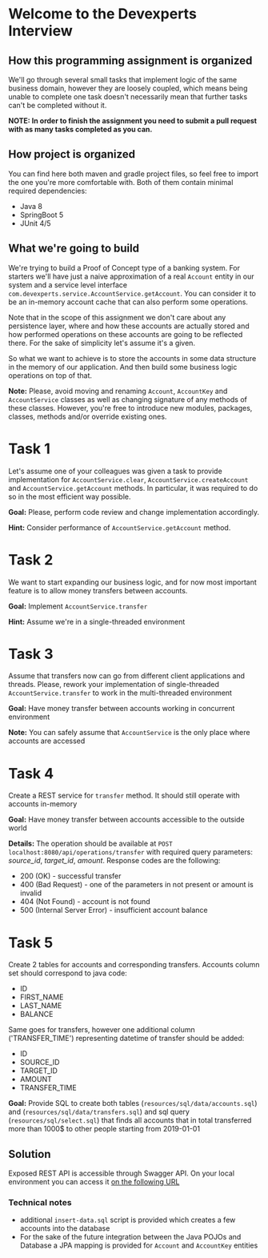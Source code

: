 # Welcome to the Devexperts Interview

## How this programming assignment is organized
We'll go through several small tasks that implement logic of the same business domain,
however they are loosely coupled, which means being unable to complete one task
doesn't necessarily mean that further tasks can't be completed without it.

**NOTE: In order to finish the assignment you need to submit a pull request with as many tasks completed as you can.**

## How project is organized
You can find here both maven and gradle project files, so feel free to import
the one you're more comfortable with. Both of them contain minimal required dependencies:
- Java 8
- SpringBoot 5
- JUnit 4/5

## What we're going to build
We're trying to build a Proof of Concept type of a banking system.
For starters we'll have just a naive approximation of a real `Account` entity in our system
and a service level interface `com.devexperts.service.AccountService.getAccount`.
You can consider it to be an in-memory account cache that can also perform some operations.

Note that in the scope of this assignment we don't care about any persistence layer,
where and how these accounts are actually stored and how performed operations on these accounts
are going to be reflected there. For the sake of simplicity let's assume it's a given.

So what we want to achieve is to store the accounts in some data structure in the memory of our application.
And then build some business logic operations on top of that.

**Note:**
Please, avoid moving and renaming `Account`, `AccountKey` and `AccountService` classes as well as
changing signature of any methods of these classes.
However, you're free to introduce new modules, packages, classes, methods and/or override existing ones.

# Task 1
Let's assume one of your colleagues was given a task to provide implementation for
`AccountService.clear`, `AccountService.createAccount` and `AccountService.getAccount` methods.
In particular, it was required to do so in the most efficient way possible.

**Goal:** Please, perform code review and change implementation accordingly.

**Hint:** Consider performance of `AccountService.getAccount` method.


# Task 2
We want to start expanding our business logic, and for now most important feature is to allow money transfers
between accounts. 

**Goal:** Implement `AccountService.transfer`

**Hint:** Assume we're in a single-threaded environment

# Task 3
Assume that transfers now can go from different client applications and threads.
Please, rework your implementation of single-threaded `AccountService.transfer` to work in the multi-threaded environment 

**Goal:** Have money transfer between accounts working in concurrent environment

**Note:** You can safely assume that `AccountService` is the only place where accounts are accessed

# Task 4
Create a REST service for `transfer` method. It should still operate with accounts in-memory

**Goal:** Have money transfer between accounts accessible to the outside world

**Details:**
The operation should be available at `POST localhost:8080/api/operations/transfer` with required query parameters:
*source_id*, *target_id*, *amount*.
Response codes are the following:
- 200 (OK) - successful transfer
- 400 (Bad Request) -  one of the parameters in not present or amount is invalid
- 404 (Not Found) - account is not found
- 500 (Internal Server Error) - insufficient account balance

# Task 5
Create 2 tables for accounts and corresponding transfers. Accounts column set should correspond to java code:
- ID
- FIRST_NAME
- LAST_NAME
- BALANCE

Same goes for transfers, however one additional column ('TRANSFER_TIME') representing datetime of transfer
should be added:
- ID
- SOURCE_ID
- TARGET_ID
- AMOUNT
- TRANSFER_TIME

**Goal:** Provide SQL to create both tables (`resources/sql/data/accounts.sql`) and (`resources/sql/data/transfers.sql`)
and sql query (`resources/sql/select.sql`) that finds all accounts
 that in total transferred more than 1000$ to other people starting from 2019-01-01 
 
## Solution 

Exposed REST API is accessible through Swagger API. On your local environment you can access it [on the following URL](http://localhost:8080/swagger-ui.html#/operations-controller/transferUsingPOST)

### Technical notes

- additional `insert-data.sql` script is provided which creates a few accounts into the database
- For the sake of the future integration between the Java POJOs and Database a JPA mapping is provided for `Account` and `AccountKey` entities